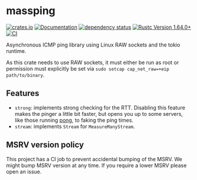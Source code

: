 # massping

[![crates.io](https://img.shields.io/crates/v/massping.svg)](https://crates.io/crates/massping)
[![Documentation](https://docs.rs/massping/badge.svg)](https://docs.rs/massping)
[![dependency status](https://deps.rs/crate/massping/0.3.0/status.svg)](https://deps.rs/crate/massping/0.3.0)
[![Rustc Version 1.64.0+](https://img.shields.io/badge/rustc-1.64.0+-lightgray.svg)](https://forge.rust-lang.org/)
[![CI](https://github.com/M4SS-Code/massping/actions/workflows/ci.yml/badge.svg)](https://github.com/M4SS-Code/massping/actions/workflows/ci.yml)

Asynchronous ICMP ping library using Linux RAW sockets and the
tokio runtime.

As this crate needs to use RAW sockets, it must either be run as root
or permission must explicitly be set via
`sudo setcap cap_net_raw=+eip path/to/binary`.

## Features

* `strong`: implements strong checking for the RTT. Disabling this
            feature makes the pinger a little bit faster, but opens
            you up to some servers, like those running [pong][ping],
            to faking the ping times.
* `stream`: implements `Stream` for `MeasureManyStream`.

## MSRV version policy

This project has a CI job to prevent accidental bumping of the MSRV.
We might bump MSRV version at any time. If you require a lower MSRV
please open an issue.

[ping]: https://github.com/m-ou-se/pong
